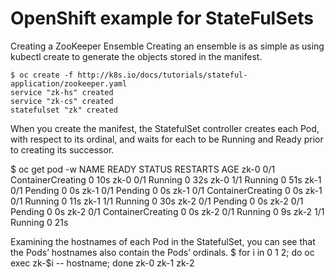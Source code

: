 # OpenShift example for StateFulSets

Creating a ZooKeeper Ensemble
Creating an ensemble is as simple as using kubectl create to generate the objects stored in the manifest.

    $ oc create -f http://k8s.io/docs/tutorials/stateful-application/zookeeper.yaml
    service "zk-hs" created
    service "zk-cs" created
    statefulset "zk" created

When you create the manifest, the StatefulSet controller creates each Pod, with respect to its ordinal, and waits for each to be Running and Ready prior to creating its successor.

   $ oc get pod -w
   NAME      READY     STATUS              RESTARTS   AGE
   zk-0      0/1       ContainerCreating   0          10s
   zk-0      0/1       Running   0         32s
   zk-0      1/1       Running   0         51s
   zk-1      0/1       Pending   0         0s
   zk-1      0/1       Pending   0         0s
   zk-1      0/1       ContainerCreating   0         0s
   zk-1      0/1       Running   0         11s
   zk-1      1/1       Running   0         30s
   zk-2      0/1       Pending   0         0s
   zk-2      0/1       Pending   0         0s
   zk-2      0/1       ContainerCreating   0         0s
   zk-2      0/1       Running   0         9s
   zk-2      1/1       Running   0         21s
   
Examining the hostnames of each Pod in the StatefulSet, you can see that the Pods’ hostnames also contain the Pods’ ordinals.
   $ for i in 0 1 2; do oc exec zk-$i -- hostname; done
   zk-0
   zk-1
   zk-2
   



